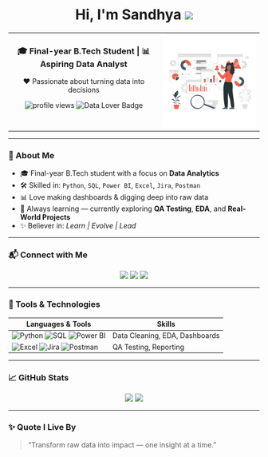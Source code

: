 <h1 align="center">
  Hi, I'm Sandhya <img src="https://media.giphy.com/media/hvRJCLFzcasrR4ia7z/giphy.gif" width="30px"/>
</h1>

<!-- Centered 2-column layout -->
<div align="center">
<table>
  <tr>
    <!-- Left Side (Center Aligned Content) -->
    <td width="60%" align="center" valign="top">
      <h3>🎓 Final-year B.Tech Student | 📊 Aspiring Data Analyst</h3>
      <p>❤️ Passionate about turning data into decisions</p>
      <img src="https://komarev.com/ghpvc/?username=Sandhya-1401&label=Profile%20views&color=0e75b6&style=flat-square" alt="profile views"/>
      <img src="https://img.shields.io/badge/Data%20Lover-💻-purple?style=flat-square" alt="Data Lover Badge"/>
    </td>
    <!-- Right Side (GIF) -->
    <td width="40%" align="center" valign="top">
      <img src="https://github.com/Sandhya-1401/Sandhya-1401/blob/main/Data%20analysis.gif?raw=true" width="250" alt="Animated girl coding GIF"/>
    </td>
  </tr>
</table>
</div>

---

### 🚀 About Me

- 🎓 Final-year B.Tech student with a focus on **Data Analytics**
- 🛠 Skilled in: `Python`, `SQL`, `Power BI`, `Excel`, `Jira`, `Postman`
- 📊 Love making dashboards & digging deep into raw data
- 🌱 Always learning — currently exploring **QA Testing**, **EDA**, and **Real-World Projects**
- ✨ Believer in: *Learn | Evolve | Lead*

---

### 📬 Connect with Me

<p align="center">
  <a href="mailto:ranasandhya093@gmail.com"><img src="https://img.shields.io/badge/Email-D14836?style=flat&logo=gmail&logoColor=white" /></a>
  <a href="https://linkedin.com/in/rana-sandhya"><img src="https://img.shields.io/badge/LinkedIn-0A66C2?style=flat&logo=linkedin&logoColor=white" /></a>
  <a href="https://github.com/Sandhya-1401"><img src="https://img.shields.io/badge/GitHub-100000?style=flat&logo=github&logoColor=white" /></a>
</p>

---

### 🔧 Tools & Technologies

| Languages & Tools | Skills |
|------------------|--------|
| ![Python](https://img.shields.io/badge/Python-3776AB?style=flat&logo=python&logoColor=white) ![SQL](https://img.shields.io/badge/SQL-316192?style=flat&logo=mysql&logoColor=white) ![Power BI](https://img.shields.io/badge/Power%20BI-F2C811?style=flat&logo=powerbi&logoColor=black) | Data Cleaning, EDA, Dashboards |
| ![Excel](https://img.shields.io/badge/Excel-217346?style=flat&logo=microsoft-excel&logoColor=white) ![Jira](https://img.shields.io/badge/Jira-0052CC?style=flat&logo=jira&logoColor=white) ![Postman](https://img.shields.io/badge/Postman-FF6C37?style=flat&logo=postman&logoColor=white) | QA Testing, Reporting |

---

### 📈 GitHub Stats

<p align="center">
  <img src="https://github-readme-stats.vercel.app/api?username=Sandhya-1401&show_icons=true&theme=radical" height="165" />
  <img src="https://github-readme-stats.vercel.app/api/top-langs/?username=Sandhya-1401&layout=compact&theme=radical" height="165" />
</p>

---

### ✨ Quote I Live By

> “Transform raw data into impact — one insight at a time.”

